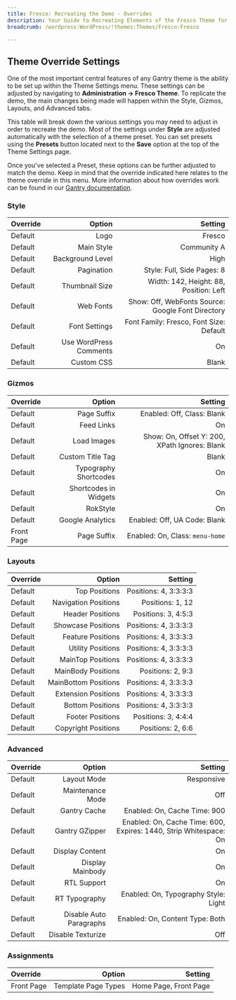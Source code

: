 ```yaml
---
title: Fresco: Recreating the Demo - Overrides
description: Your Guide to Recreating Elements of the Fresco Theme for WordPress
breadcrumb: /wordpress:WordPress/!themes:Themes/Fresco:Fresco

---
```


Theme Override Settings
-----
One of the most important central features of any Gantry theme is the ability to be set up within the Theme Settings menu. These settings can be adjusted by navigating to **Administration -> Fresco Theme**. To replicate the demo, the main changes being made will happen within the Style, Gizmos, Layouts, and Advanced tabs. 

This table will break down the various settings you may need to adjust in order to recreate the demo. Most of the settings under **Style** are adjusted automatically with the selection of a theme preset. You can set presets using the **Presets** button located next to the **Save** option at the top of the Theme Settings page.

Once you've selected a Preset, these options can be further adjusted to match the demo. Keep in mind that the override indicated here relates to the theme override in this menu. More information about how overrides work can be found in our [Gantry documentation][override].

### Style
| Override | Option | Setting |
|:--------|------:|-------:|
| Default | Logo | Fresco |
| Default | Main Style | Community A |
| Default | Background Level | High |
| Default | Pagination | Style: Full, Side Pages: 8 |
| Default | Thumbnail Size | Width: 142, Height: 88, Position: Left
| Default | Web Fonts | Show: Off, WebFonts Source: Google Font Directory |
| Default | Font Settings | Font Family: Fresco, Font Size: Default |
| Default | Use WordPress Comments | On |
| Default | Custom CSS | Blank |

### Gizmos
| Override | Option | Setting |
|:--------|------:|-------:|
| Default | Page Suffix | Enabled: Off, Class: Blank | 
| Default | Feed Links | On | 
| Default | Load Images | Show: On, Offset Y: 200, XPath Ignores: Blank |
| Default | Custom Title Tag | Blank | 
| Default | Typography Shortcodes | On |
| Default | Shortcodes in Widgets | On |
| Default | RokStyle | On |
| Default | Google Analytics | Enabled: Off, UA Code: Blank |
| Front Page | Page Suffix | Enabled: On, Class: `menu-home` | 

### Layouts
| Override | Option | Setting |
|:--------|------:|-------:|
| Default | Top Positions | Positions: 4, 3:3:3:3 |
| Default | Navigation Positions | Positions: 1, 12 |
| Default | Header Positions | Positions: 3, 4:5:3 |
| Default | Showcase Positions | Positions: 4, 3:3:3:3 |
| Default | Feature Positions | Positions: 4, 3:3:3:3 |
| Default | Utility Positions | Positions: 4, 3:3:3:3 |
| Default | MainTop Positions | Positions: 4, 3:3:3:3 |
| Default | MainBody Positions | Positions: 2, 9:3 |
| Default | MainBottom Positions | Positions: 4, 3:3:3:3 |
| Default | Extension Positions | Positions: 4, 3:3:3:3 |
| Default | Bottom Positions | Positions: 4, 3:3:3:3 |
| Default | Footer Positions | Positions: 3, 4:4:4 |
| Default | Copyright Positions | Positions: 2, 6:6 |

### Advanced
| Override | Option | Setting |
|:--------|------:|-------:|
| Default | Layout Mode | Responsive |
| Default | Maintenance Mode | Off |
| Default | Gantry Cache | Enabled: On, Cache Time: 900 |
| Default | Gantry GZipper | Enabled: On, Cache Time: 600, Expires: 1440, Strip Whitespace: On |
| Default | Display Content | On |
| Default | Display Mainbody | On |
| Default | RTL Support | On |
| Default | RT Typography | Enabled: On, Typography Style: Light |
| Default | Disable Auto Paragraphs | Enabled: On, Content Type: Both |
| Default | Disable Texturize | Off |

### Assignments
| Override | Option | Setting |
|:--------|------:|-------:|
| Front Page | Template Page Types | Home Page, Front Page |

[override]: http://gantry-framework.org/documentation/wordpress/configure/